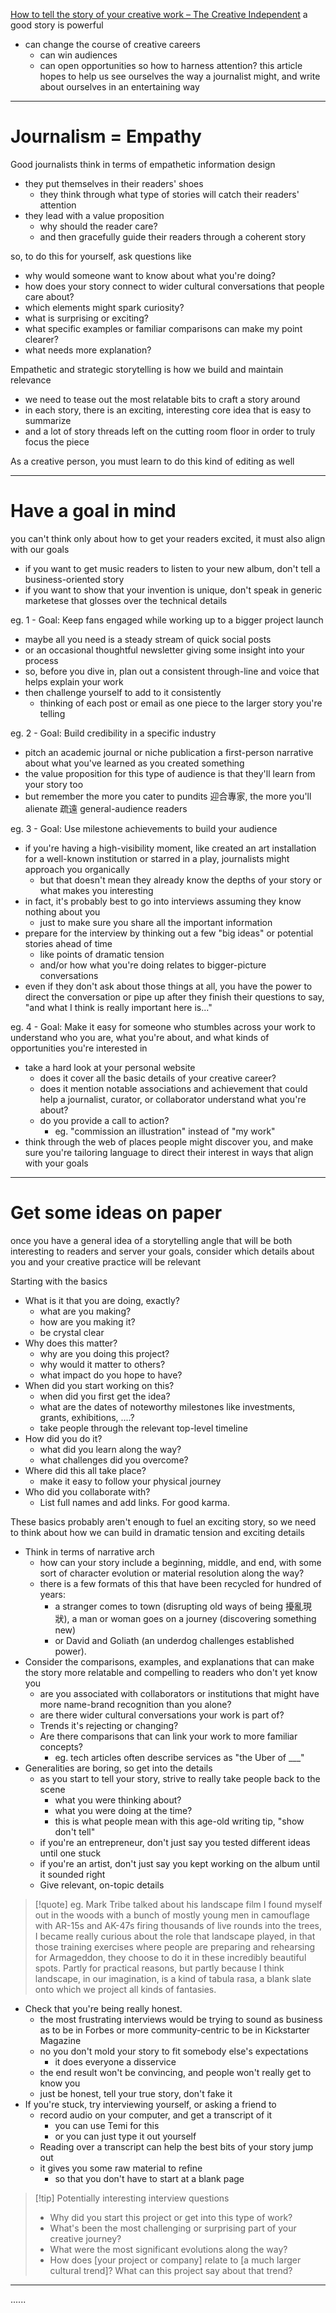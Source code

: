 [How to tell the story of your creative work – The Creative Independent](https://thecreativeindependent.com/guides/how-to-tell-the-story-of-your-creative-work/?ref=section-games-promo-how-to-tell-the-story-of-your-creative-work)
a good story is powerful
* can change the course of creative careers
	* can win audiences
	* can open opportunities
so how to harness attention?
this article hopes to help us see ourselves the way a journalist might, and write about ourselves in an entertaining way
___

# Journalism = Empathy

Good journalists think in terms of empathetic information design
* they put themselves in their readers' shoes
	* they think through what type of stories will catch their readers' attention
* they lead with a value proposition
	* why should the reader care?
	* and then gracefully guide their readers through a coherent story

so, to do this for yourself, ask questions like
* why would someone want to know about what you're doing?
* how does your story connect to wider cultural conversations that people care about?
* which elements might spark curiosity?
* what is surprising or exciting?
* what specific examples or familiar comparisons can make my point clearer?
* what needs more explanation?

Empathetic and strategic storytelling is how we build and maintain relevance
* we need to tease out the most relatable bits to craft a story around
* in each story, there is an exciting, interesting core idea that is easy to summarize
* and a lot of story threads left on the cutting room floor in order to truly focus the piece

As a creative person, you must learn to do this kind of editing as well
___

# Have a goal in mind
you can't think only about how to get your readers excited, it must also align with our goals

* if you want to get music readers to listen to your new album, don't tell a business-oriented story
* if you want to show that your invention is unique, don't speak in generic marketese that glosses over the technical details

eg. 1 - Goal: Keep fans engaged while working up to a bigger project launch
* maybe all you need is a steady stream of quick social posts
* or an occasional thoughtful newsletter giving some insight into your process
* so, before you dive in, plan out a consistent through-line and voice that helps explain your work
* then challenge yourself to add to it consistently
	* thinking of each post or email as one piece to the larger story you're telling

eg. 2 - Goal: Build credibility in a specific industry
* pitch an academic journal or niche publication a first-person narrative about what you've learned as you created something
* the value proposition for this type of audience is that they'll learn from your story too
* but remember the more you cater to pundits 迎合專家, the more you'll alienate 疏遠 general-audience readers

eg. 3 - Goal: Use milestone achievements to build your audience
* if you're having a high-visibility moment, like created an art installation for a well-known institution or starred in a play, journalists might approach you organically
	* but that doesn't mean they already know the depths of your story or what makes you interesting
* in fact, it's probably best to go into interviews assuming they know nothing about you
	* just to make sure you share all the important information
* prepare for the interview by thinking out a few "big ideas" or potential stories ahead of time
	* like points of dramatic tension
	* and/or how what you're doing relates to bigger-picture conversations
* even if they don't ask about those things at all, you have the power to direct the conversation or pipe up after they finish their questions to say, "and what I think is really important here is..."

eg. 4 - Goal: Make it easy for someone who stumbles across your work to understand who you are, what you're about, and what kinds of opportunities you're interested in
* take a hard look at your personal website
	* does it cover all the basic details of your creative career?
	* does it mention notable associations and achievement that could help a journalist, curator, or collaborator understand what you're about?
	* do you provide a call to action?
		* eg. "commission an illustration" instead of "my work"
* think through the web of places people might discover you, and make sure you're tailoring language to direct their interest in ways that align with your goals
___

# Get some ideas on paper

once you have a general idea of a storytelling angle that will be both interesting to readers and server your goals, consider which details about you and your creative practice will be relevant

Starting with the basics
* What is it that you are doing, exactly?
	* what are you making?
	* how are you making it?
	* be crystal clear
* Why does this matter?
	* why are you doing this project?
	* why would it matter to others?
	* what impact do you hope to have?
* When did you start working on this?
	* when did you first get the idea?
	* what are the dates of noteworthy milestones like investments, grants, exhibitions, ....?
	* take people through the relevant top-level timeline
* How did you do it?
	* what did you learn along the way?
	* what challenges did you overcome?
* Where did this all take place?
	* make it easy to follow your physical journey
* Who did you collaborate with?
	* List full names and add links. For good karma.

These basics probably aren't enough to fuel an exciting story, so we need to think about how we can build in dramatic tension and exciting details
* Think in terms of narrative arch
	* how can your story include a beginning, middle, and end, with some sort of character evolution or material resolution along the way?
	* there is a few formats of this that have been recycled for hundred of years:
		* a stranger comes to town (disrupting old ways of being 擾亂現狀), a man or woman goes on a journey (discovering something new)
		* or David and Goliath (an underdog challenges established power).
* Consider the comparisons, examples, and explanations that can make the story more relatable and compelling to readers who don't yet know you
	* are you associated with collaborators or institutions that might have more name-brand recognition than you alone?
	* are there wider cultural conversations your work is part of?
	* Trends it's rejecting or changing?
	* Are there comparisons that can link your work to more familiar concepts?
		* eg. tech articles often describe services as "the Uber of \_\_\_"
* Generalities are boring, so get into the details
	* as you start to tell your story, strive to really take people back to the scene
		* what you were thinking about?
		* what you were doing at the time?
		* this is what people mean with this age-old writing tip, "show don't tell"
	* if you're an entrepreneur, don't just say you tested different ideas until one stuck
	* if you're an artist, don't just say you kept working on the album until it sounded right
	* Give relevant, on-topic details

> [!quote] eg. Mark Tribe talked about his landscape film
> I found myself out in the woods with a bunch of mostly young men in camouflage with AR-15s and AK-47s firing thousands of live rounds into the trees, I became really curious about the role that landscape played, in that those training exercises where people are preparing and rehearsing for Armageddon, they choose to do it in these incredibly beautiful spots. Partly for practical reasons, but partly because I think landscape, in our imagination, is a kind of tabula rasa, a blank slate onto which we project all kinds of fantasies.

* Check that you're being really honest.
	* the most frustrating interviews would be trying to sound as business as to be in Forbes or more community-centric to be in Kickstarter Magazine
	* no you don't mold your story to fit somebody else's expectations
		* it does everyone a disservice
	* the end result won't be convincing, and people won't really get to know you
	* just be honest, tell your true story, don't fake it
* If you're stuck, try interviewing yourself, or asking a friend to
	* record audio on your computer, and get a transcript of it
		* you can use Temi for this
		* or you can just type it out yourself
	* Reading over a transcript can help the best bits of your story jump out
	* it gives you some raw material to refine
		* so that you don't have to start at a blank page

> [!tip] Potentially interesting interview questions
> * Why did you start this project or get into this type of work?
> * What's been the most challenging or surprising part of your creative journey?
> * What were the most significant evolutions along the way?
> * How does [your project or company] relate to [a much larger cultural trend]? What can this project say about that trend?

___

......
